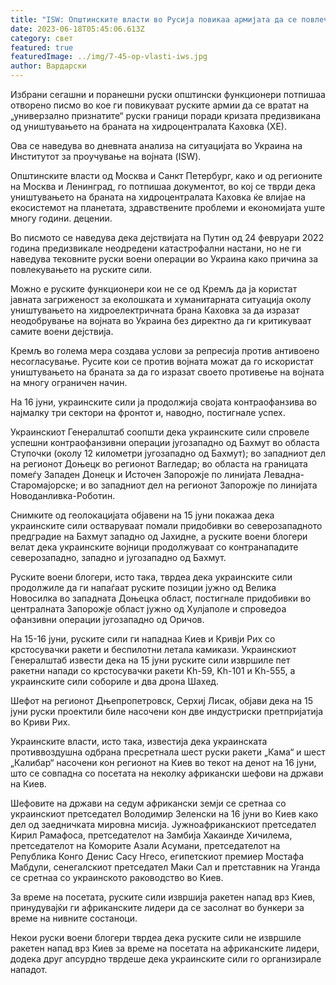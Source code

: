 ```yaml
---
title: "ISW: Општинските власти во Русија повикаа армијата да се повлече од Украина"
date: 2023-06-18T05:45:06.613Z
category: свет
featured: true
featuredImage: ../img/7-45-op-vlasti-iws.jpg
author: Вардарски
---
```

Избрани сегашни и поранешни руски општински функционери потпишаа отворено писмо во кое ги повикуваат руските армии да се вратат на „универзално признатите“ руски граници поради кризата предизвикана од уништувањето на браната на хидроцентралата Каховка (ХЕ).

Ова се наведува во дневната анализа на ситуацијата во Украина на Институтот за проучување на војната (ISW).

Општинските власти од Москва и Санкт Петербург, како и од регионите на Москва и Ленинград, го потпишаа документот, во кој се тврди дека уништувањето на браната на хидроцентралата Каховка ќе влијае на екосистемот на планетата, здравствените проблеми и економијата уште многу години. децении.

Во писмото се наведува дека дејствијата на Путин од 24 февруари 2022 година предизвикале неодредени катастрофални настани, но не ги наведува тековните руски воени операции во Украина како причина за повлекувањето на руските сили.

Можно е руските функционери кои не се од Кремљ да ја користат јавната загриженост за еколошката и хуманитарната ситуација околу уништувањето на хидроелектричната брана Каховка за да изразат неодобрување на војната во Украина без директно да ги критикуваат самите воени дејствија.

Кремљ во голема мера создава услови за репресија против антивоено несогласување. Русите кои се против војната можат да го искористат уништувањето на браната за да го изразат своето противење на војната на многу ограничен начин.

На 16 јуни, украинските сили ја продолжија својата контраофанзива во најмалку три сектори на фронтот и, наводно, постигнале успех.

Украинскиот Генералштаб соопшти дека украинските сили спровеле успешни контраофанзивни операции југозападно од Бахмут во областа Ступочки (околу 12 километри југозападно од Бахмут); во западниот дел на регионот Доњецк во регионот Вагледар; во областа на границата помеѓу Западен Донецк и Источен Запорожје по линијата Левадна-Старомајорске; и во западниот дел на регионот Запорожје по линијата Новоданливка-Роботин.

Снимките од геолокацијата објавени на 15 јуни покажаа дека украинските сили остваруваат помали придобивки во северозападното предградие на Бахмут западно од Јахидне, а руските воени блогери велат дека украинските војници продолжуваат со контранападите северозападно, западно и југозападно од Бахмут.

Руските воени блогери, исто така, тврдеа дека украинските сили продолжиле да ги напаѓаат руските позиции јужно од Велика Новосилка во западната Доњецка област, постигнале придобивки во централната Запорожје област јужно од Хулјаполе и спроведоа офанзивни операции југозападно од Оричов.

На 15-16 јуни, руските сили ги нападнаа Киев и Кривји Рих со крстосувачки ракети и беспилотни летала камикази. Украинскиот Генералштаб извести дека на 15 јуни руските сили извршиле пет ракетни напади со крстосувачки ракети Kh-59, Kh-101 и Kh-555, а украинските сили собориле и два дрона Шахед.

Шефот на регионот Дњепропетровск, Серхиј Лисак, објави дека на 15 јуни руски проектили биле насочени кон две индустриски претпријатија во Криви Рих.

Украинските власти, исто така, известија дека украинската противвоздушна одбрана пресретнала шест руски ракети „Кама“ и шест „Калибар“ насочени кон регионот на Киев во текот на денот на 16 јуни, што се совпадна со посетата на неколку африкански шефови на држави на Киев.

Шефовите на држави на седум африкански земји се сретнаа со украинскиот претседател Володимир Зеленски на 16 јуни во Киев како дел од заедничката мировна мисија. Јужноафриканскиот претседател Кирил Рамафоса, претседателот на Замбија Хакаинде Хичилема, претседателот на Коморите Азали Асумани, претседателот на Република Конго Денис Сасу Нгесо, египетскиот премиер Мостафа Мабдули, сенегалскиот претседател Маки Сал и претставник на Уганда се сретнаа со украинското раководство во Киев.

За време на посетата, руските сили извршија ракетен напад врз Киев, принудувајќи ги африканските лидери да се засолнат во бункери за време на нивните состаноци.

Некои руски воени блогери тврдеа дека руските сили не извршиле ракетен напад врз Киев за време на посетата на африканските лидери, додека друг апсурдно тврдеше дека украинските сили го организирале нападот.